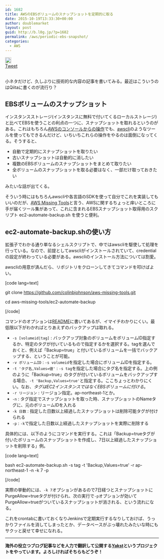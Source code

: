 ```yaml
---
id: 1682
title: AWSのEBSボリュームのスナップショットを定期的に取る
date: 2015-10-19T13:33:30+00:00
author: doublemarket
layout: post
guid: http://b.l0g.jp/?p=1682
permalink: /aws/periodic-ebs-snapshot/
categories:
  - AWS
---
```

<div class='wp_social_bookmarking_light'>
  <div class="wsbl_hatena_button">
    <a href="http://b.hatena.ne.jp/entry/http://b.l0g.jp/aws/periodic-ebs-snapshot/" class="hatena-bookmark-button" data-hatena-bookmark-title="AWSのEBSボリュームのスナップショットを定期的に取る" data-hatena-bookmark-layout="standard" title="このエントリーをはてなブックマークに追加"> <img src="//b.hatena.ne.jp/images/entry-button/button-only@2x.png" alt="このエントリーをはてなブックマークに追加" width="20" height="20" style="border: none;" /></a>
  </div>
  
  <div class="wsbl_facebook_like">
    <div id="fb-root">
    </div><fb:like href="http://b.l0g.jp/aws/periodic-ebs-snapshot/" layout="button_count" action="like" width="100" share="false" show_faces="false" ></fb:like>
  </div>
  
  <div class="wsbl_twitter">
    <a href="https://twitter.com/share" class="twitter-share-button"{count} data-url="http://b.l0g.jp/aws/periodic-ebs-snapshot/" data-text="AWSのEBSボリュームのスナップショットを定期的に取る" data-via="dblmkt " data-lang="ja">Tweet</a>
  </div>
  
  <div class="wsbl_google_plus_one">
    <g:plusone size="medium" annotation="none" href="http://b.l0g.jp/aws/periodic-ebs-snapshot/" ></g:plusone>
  </div>
</div>

<br class='wp_social_bookmarking_light_clear' />

小ネタだけど、久しぶりに技術的な内容の記事を書いてみる。最近はこういうのはQiitaに書くのが流行り？

## EBSボリュームのスナップショット

インスタンスストレージ(インスタンスに無料で付いてくるローカルストレージ)と比べてEBSを使うことの利点の一つに、スナップショットを取れるというのがある。これはもちろん[AWSのコンソールからの操作](http://docs.aws.amazon.com/ja_jp/AWSEC2/latest/UserGuide/ebs-creating-snapshot.html)でも、[awscli](https://aws.amazon.com/jp/cli/)のようなツールを使ってもできるんだけど、いちいちこれらの操作をやるのは面倒になってくる。そうすると、

  * 自動で定期的にスナップショットを取りたい
  * 古いスナップショットは自動的に消したい
  * 複数のEBSボリュームのスナップショットをまとめて取りたい
  * 全ボリュームのスナップショットを取る必要はなく、一部だけ取っておきたい

みたいな話が出てくる。

そういう時にはもちろんawscliや各言語のSDKを使って自分でこれを実装してもいいのだが、[AWS Missing Tools](https://github.com/colinbjohnson/aws-missing-tools)と言う、AWSに関するちょっと痒いところに手が届くツール集があって、これに含まれるEBSスナップショット取得用のスクリプト ec2-automate-backup.sh を使うと便利。

## ec2-automate-backup.shの使い方

拡張子でわかる通り単なるシェルスクリプトで、中ではawscliを駆使して処理を行っている。なので、前提としてawscliがインストールされていて、credentialの設定が終わっている必要がある。awscliのインストール方法については割愛。

awscliの用意が済んだら、リポジトリをクローンしてきてコマンドを叩けばよい。

[code lang=text]
  
git clone https://github.com/colinbjohnson/aws-missing-tools.git
  
cd aws-missing-tools/ec2-automate-backup
  
[/code]

コマンドのオプションは[README](https://github.com/colinbjohnson/aws-missing-tools/tree/master/ec2-automate-backup)に書いてあるが、イマイチわかりにくい。最低限以下がわかればとりあえずのバックアップは取れる。

  * `-s [volumeid|tag]` : バックアップ対象のボリュームをボリュームID指定するか、特定のタグが付いているもので指定するかを選択する。tagを選んでおくと、例えば「Backup=true」と付いているボリュームを一括でバックアップする、ということが可能。
  * `-v ボリュームID` : `-s volumeid`を指定した場合にボリュームIDを指定する。
  * `-t 'タグ名,Values=値'` : `-s tag`を指定した場合にタグ名を指定する。上の例のように「Backup=true」のタグが付いているボリュームをバックアップする場合、`-t 'Backup,Values=true'`と指定する。ここちょっとわかりにくい。なお、_タグはEC2インスタンスではなくEBSボリュームに付ける_。
  * `-r リージョン` : リージョン指定。ap-northeast-1とか。
  * `-n` : タグ指定でスナップショットを取った時、スナップショットのNameタグに、元のボリュームIDを入れる
  * `-k 日数` : 指定した日数以上経過したスナップショットは削除可能タグが付けられる
  * `-p` : `-k`で指定した日数以上経過したスナップショットを実際に削除する

具体的には、以下のようにコマンドを実行する。これは「Backup=trueタグが付いたボリュームのスナップショットを作成し、7日以上経過したスナップショットを削除する」例。

[code lang=text]
  
bash ec2-automate-backup.sh -s tag -t 'Backup,Values=true' -r ap-northeast-1 -n -k 7 -p
  
[/code]

実際の挙動的には、`-k 7`オプションがあるので7日経つとスナップショットにPurgeAllow=trueタグが付けられ、次の実行で`-p`オプションが効いてPurgeAllow=trueがついているスナップショットが消される、という流れになる。

これをcrontabに書いておくなりJenkinsで定期実行するなりしておけば、うっかりファイルを消してしまったとか、データベースがぶっ壊れたみたいな時にもサクッと戻せて幸せになれる。

* * *

**海外の役立つブログ記事などを人力で翻訳して公開する[Yakst](https://yakst.com/ja)というプロジェクトをやっています。よろしければそちらもどうぞ！**